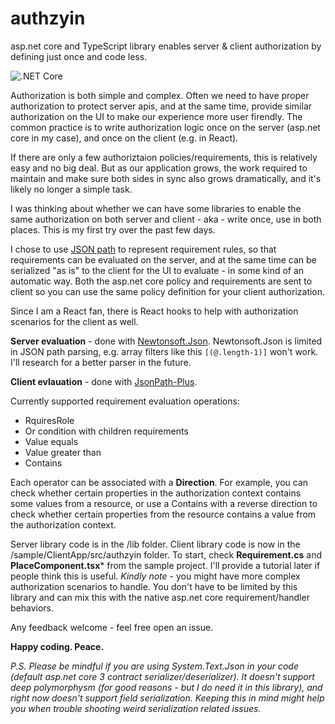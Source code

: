 # authzyin
asp.net core and TypeScript library enables server & client authorization by defining just once and code less.

![.NET Core](https://github.com/sidecus/authzyin/workflows/.NET%20Core/badge.svg)

Authorization is both simple and complex. Often we need to have proper authorization to protect server apis, and at the same time, provide similar authorization on the UI to make our experience more user firendly. The common practice is to write authorization logic once on the server (asp.net core in my case), and once on the client (e.g. in React).

If there are only a few authoriztaion policies/requirements, this is relatively easy and no big deal. But as our application grows, the work required to maintain and make sure both sides in sync also grows dramatically, and it's likely no longer a simple task.

I was thinking about whether we can have some libraries to enable the same authorization on both server and client - aka - write once, use in both places. This is my first try over the past few days.

I chose to use [JSON path](https://goessner.net/articles/JsonPath/) to represent requirement rules, so that requirements can be evaluated on the server, and at the same time can be serialized "as is" to the client for the UI to evaluate - in some kind of an automatic way. Both the asp.net core policy and requirements are sent to client so you can use the same policy definition for your client authorization.

Since I am a React fan, there is React hooks to help with authorization scenarios for the client as well.

**Server evaluation** - done with [Newtonsoft.Json](https://www.newtonsoft.com/json). Newtonsoft.Json is limited in JSON path parsing, e.g. array filters like this ```[(@.length-1)]``` won't work. I'll research for a better parser in the future.

**Client evlauation** - done with [JsonPath-Plus](https://www.npmjs.com/package/jsonpath-plus).

Currently supported requirement evaluation operations:
- RquiresRole
- Or condition with children requirements
- Value equals
- Value greater than
- Contains

Each operator can be associated with a **Direction**. For example, you can check whether certain properties in the authorization context contains some values from a resource, or use a Contains with a reverse direction to check whether certain properties from the resource contains a value from the authorization context.

Server library code is in the /lib folder. Client library code is now in the /sample/ClientApp/src/authzyin folder. To start, check **Requirement.cs** and **PlaceComponent.tsx*** from the sample project. I'll provide a tutorial later if people think this is useful.
*Kindly note* - you might have more complex authorization scenarios to handle. You don't have to be limited by this library and can mix this with the native asp.net core requirement/handler behaviors.

Any feedback welcome - feel free open an issue.

**Happy coding. Peace.**

*P.S. Please be mindful if you are using System.Text.Json in your code (default asp.net core 3 contract serializer/deserializer). It doesn't support deep polymorphysm (for good reasons - but I do need it in this library), and right now doesn't support field serialization. Keeping this in mind might help you when trouble shooting weird serialization related issues.*
